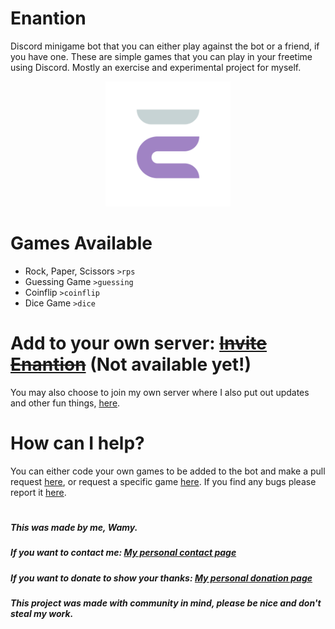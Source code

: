 # Enantion

Discord minigame bot that you can either play against the bot or a friend, if you have one. These are simple games that you can play in your freetime using Discord. Mostly an exercise and experimental project for myself. 

<div align="center">
  <img src="/assets/enantion.png" height="200">
</div>

# Games Available
- Rock, Paper, Scissors
```>rps```
- Guessing Game
```>guessing```
- Coinflip
```>coinflip```
- Dice Game
```>dice```

# Add to your own server: ~~[Invite Enantion](https://github.com/Wamy-Dev/Enantion)~~ (Not available yet!)

You may also choose to join my own server where I also put out updates and other fun things, [here](https://discord.gg/47SnjxgBFb).

# How can I help?

You can either code your own games to be added to the bot and make a pull request [here](https://github.com/Wamy-Dev/Enantion/compare), or request a specific game [here](https://github.com/Wamy-Dev/Enantion/issues/new/choose). If you find any bugs please report it [here](https://github.com/Wamy-Dev/Enantion/issues/new/choose).

#

##### This was made by me, Wamy.
##### If you want to contact me: [My personal contact page](https://homeonacloud.com/pages/contactme.html)
##### If you want to donate to show your thanks: [My personal donation page](https://homeonacloud.com/pages/donate.html)
##### This project was made with community in mind, please be nice and don't steal my work.
